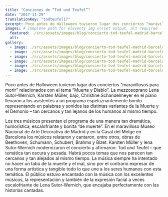 ```yaml
---
title: "Canciones de “Tod und Teufel”"
date: "2017-11-29"
translationKey: "todteufel17"
excerpt: Poco antes de Halloween tuvieron lugar dos conciertos “maravillosos para morir” relacionados con el tema “Muerte y Diablo”.
images: # complete path for eleventy img srcset output, alt required
  featured: ./src/assets/images/blog/concierto-tod-teufel-madrid-barcelona-2017-01.jpg
  alt:
gallery:
  - image: ./src/assets/images/blog/concierto-tod-teufel-madrid-barcelona-2017-04.jpg
  - image: ./src/assets/images/blog/concierto-tod-teufel-madrid-barcelona-2017-05.jpg
  - image: ./src/assets/images/blog/concierto-tod-teufel-madrid-barcelona-2017-09.jpg
  - image: ./src/assets/images/blog/concierto-tod-teufel-madrid-barcelona-2017-11.jpg
  - image: ./src/assets/images/blog/concierto-tod-teufel-madrid-barcelona-2017-18.jpg
  - image: ./src/assets/images/blog/concierto-tod-teufel-madrid-barcelona-2017-19.jpg
---
```


Poco antes de Halloween tuvieron lugar dos conciertos “maravillosos para morir” relacionados con el tema “Muerte y Diablo”. La mezzosoprano Lena Sutor-Wernich, Karsten Müller, bajo, Christine Schandelmeyer en el piano llevaron a los asistentes a un programa espeluznantemente bonito representando en palabras y sonidos las distintas variantes de la Muerte y el Demonio – tan cercanos y tan lejanos de los humanos al mismo tiempo.

Los tres músicos presentan el programa de una manera tan dramática, humorística, escalofriante y bonita “de muerte”. En el maravilloso Museo Nacional de Arte Decorativa de Madrid y en la Casal del Metge en Barcelona los músicos relataron y cantaron, entre otros, obras de Beethoven, Schumann, Schubert, Brahms y Bizet. Karsten Müller y lena Sutor-Wernich modernizaron el concierto y afirmaron: Tod und Teufel – que temática tan oscura y pesada. Habrá pocos temas que nos parecen tan cercanos y tan alejados al mismo tiempo. La música siempre ha intentado no hacer un tabú de la muerte y el mal, sino por el contrario expresar de una forma artística y tangible todo lo que une a los seres humanos con esta temática. El público estuvo encantado con la música con los excelentes músicos, la representación y también de la expresión facial a veces escalofriante de Lena Sutor-Wernich, que encajaba perfectamente con las historias cantadas.
